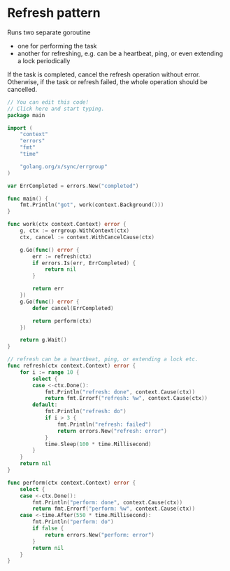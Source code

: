# Refresh pattern

Runs two separate goroutine
- one for performing the task
- another for refreshing, e.g. can be a heartbeat, ping, or even extending a lock periodically

If the task is completed, cancel the refresh operation without error.
Otherwise, if the task or refresh failed, the whole operation should be cancelled.


```go
// You can edit this code!
// Click here and start typing.
package main

import (
	"context"
	"errors"
	"fmt"
	"time"

	"golang.org/x/sync/errgroup"
)

var ErrCompleted = errors.New("completed")

func main() {
	fmt.Println("got", work(context.Background()))
}

func work(ctx context.Context) error {
	g, ctx := errgroup.WithContext(ctx)
	ctx, cancel := context.WithCancelCause(ctx)

	g.Go(func() error {
		err := refresh(ctx)
		if errors.Is(err, ErrCompleted) {
			return nil
		}

		return err
	})
	g.Go(func() error {
		defer cancel(ErrCompleted)

		return perform(ctx)
	})

	return g.Wait()
}

// refresh can be a heartbeat, ping, or extending a lock etc.
func refresh(ctx context.Context) error {
	for i := range 10 {
		select {
		case <-ctx.Done():
			fmt.Println("refresh: done", context.Cause(ctx))
			return fmt.Errorf("refresh: %w", context.Cause(ctx))
		default:
			fmt.Println("refresh: do")
			if i > 3 {
				fmt.Println("refresh: failed")
				return errors.New("refresh: error")
			}
			time.Sleep(100 * time.Millisecond)
		}
	}
	return nil
}

func perform(ctx context.Context) error {
	select {
	case <-ctx.Done():
		fmt.Println("perform: done", context.Cause(ctx))
		return fmt.Errorf("perform: %w", context.Cause(ctx))
	case <-time.After(550 * time.Millisecond):
		fmt.Println("perform: do")
		if false {
			return errors.New("perform: error")
		}
		return nil
	}
}
```
